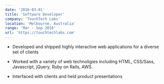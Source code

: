```yaml
---
date: '2016-03-01'
title: 'Software Developer'
company: 'TouchTech Labs'
location: 'Melbourne, Australia'
range: 'Mar - Sep 2016'
url: 'https://touchtechlabs.com'
---
```


- Developed and shipped highly interactive web applications for a diverse set of clients

- Worked with a variety of web technoligies including HTML, CSS/Sass, Javascript, jQuery, Ruby on Rails, AWS.

- Interfaced with clients and held product presentations
